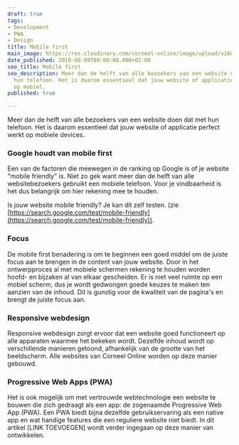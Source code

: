 ```yaml
---
draft: true
tags:
- Development
- PWA
- Design
title: Mobile first
main_image: https://res.cloudinary.com/corneel-online/image/upload/v1603361541/corneelonline/mobile-first_vl5o9r.jpg
date_published: 2019-08-09T00:00:00.000+02:00
seo_title: Mobile first
seo_description: Meer dan de helft van alle bezoekers van een website doen dat met
  hun telefoon. Het is daarom essentieel dat jouw website of applicatie perfect werkt
  op mobiel.
published: true

---
```

Meer dan de helft van alle bezoekers van een website doen dat met hun telefoon. Het is daarom essentieel dat jouw website of applicatie perfect werkt op mobiele devices.

### Google houdt van mobile first

Een van de factoren die meewegen in de ranking op Google is of je website "mobile friendly" is. Niet zo gek want meer dan de helft van alle websitebezoekers gebruikt een mobiele telefoon. Voor je vindbaarheid is het dus belangrijk om hier rekening mee te houden.

Is jouw website mobile friendly? Je kan dit zelf testen. (zie [https://search.google.com/test/mobile-friendly](https://search.google.com/test/mobile-friendly)).

### Focus

De mobile first benadering is om te beginnen een goed middel om de juiste focus aan te brengen in de content van jouw website. Door in het ontwerpproces al met mobiele schermen rekening te houden worden hoofd- en bijzaken al van elkaar gescheiden. Er is niet veel ruimte op een mobiel scherm, dus je wordt gedwongen goede keuzes te maken ten aanzien van de inhoud. Dit is gunstig voor de kwaliteit van de pagina's en brengt de juiste focus aan.

### Responsive webdesign

Responsive webdesign zorgt ervoor dat een website goed functioneert op alle apparaten waarmee het bekeken wordt. Dezelfde inhoud wordt op verschillende manieren getoond, afhankelijk van de grootte van het beeldscherm. Alle websites van Corneel Online worden op deze manier gebouwd.

### Progressive Web Apps (PWA)

Het is ook mogelijk om met vertrouwde webtechnologie een website te bouwen die zich gedraagt als een app: de zogenaamde Progressive Web App (PWA). Een PWA biedt bijna dezelfde gebruikservaring als een native app en wat handige features die een reguliere website niet biedt. In dit artikel \[LINK TOEVOEGEN\] wordt verder ingegaan op deze manier van ontwikkelen.